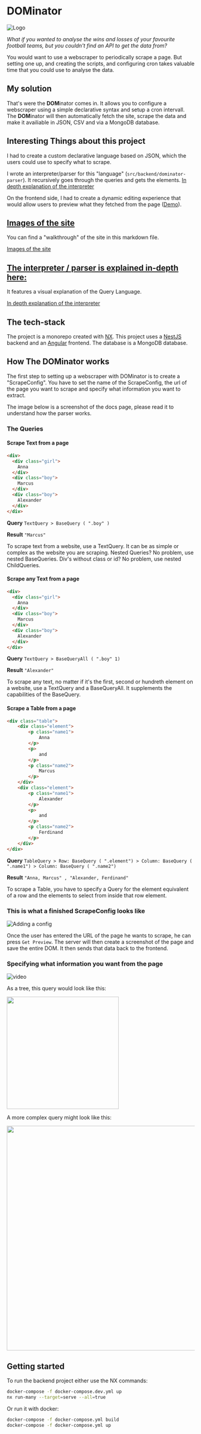# DOMinator

![Logo](.github/logo.png)

*What if you wanted to analyse the wins and losses of your favourite football teams, but you couldn't find an API to get the data from?*

You would want to use a webscraper to periodically scrape a page. But setting one up, and creating the scripts, and configuring cron takes valuable time that you could use to analyse the data.

## My solution

That's were the **DOM**inator comes in. It allows you to configure a webscraper using a simple declarative syntax and setup a cron intervall. The **DOM**inator will then automatically fetch the site, scrape the data and make it availiable in JSON, CSV and via a MongoDB database.

## Interesting Things about this project

I had to create a custom declarative language based on JSON, which the users could use to specify what to scrape.

I wrote an interpreter/parser for this "language" (`src/backend/dominator-parser`). It recursively goes through the queries and gets the elements. [In depth explanation of the interpreter](./src/backend/dominator-parser/Readme.md)

On the frontend side, I had to create a dynamic editing experience that would allow users to preview what they fetched from the page ([Demo](#specifying-what-information-you-want-from-the-page)).

## [Images of the site](.github/images.md)

You can find a "walkthrough" of the site in this markdown file.

[Images of the site](.github/images.md)

## [The interpreter / parser is explained in-depth here:](./libs/parser/Readme.md)

It features a visual explanation of the Query Language.

[In depth explanation of the interpreter](./libs/parser/Readme.md)

## The tech-stack

The project is a monorepo created with [NX](https://nx.dev/).
This project uses a [NestJS](https://nestjs.com/) backend and an [Angular](https://angular.io/) frontend. The database is a MongoDB database.

## How The DOMinator works

The first step to setting up a webscraper with DOMinator is to create a "ScrapeConfig". You have to set the name of the ScrapeConfig, the url of the page you want to scrape and specify what information you want to extract.

The image below is a screenshot of the docs page, please read it to understand how the parser works.

### The Queries

#### Scrape Text from a page

```html
<div>
  <div class="girl">
    Anna
  </div>
  <div class="boy">
    Marcus
  </div>
  <div class="boy">
    Alexander
  </div>
</div>
```

**Query** `TextQuery > BaseQuery ( ".boy" )`

**Result** `"Marcus"`

To scrape text from a website, use a TextQuery. It can be as simple or complex as the website you are scraping.
Nested Queries? No problem, use nested BaseQueries.
Div's without class or id? No problem, use nested ChildQueries.

#### Scrape any Text from a page

```html
<div>
  <div class="girl">
    Anna
  </div>
  <div class="boy">
    Marcus
  </div>
  <div class="boy">
    Alexander
  </div>
</div>
```

**Query** `TextQuery > BaseQueryAll ( ".boy" 1)`

**Result** `"Alexander"`

To scrape any text, no matter if it's the first, second or hundreth element on a website, use a TextQuery and a BaseQueryAll. It supplements the capabilities of the BaseQuery. 

#### Scrape a Table from a page

```html
<div class="table">
    <div class="element">
        <p class="name1">
            Anna
        </p>
        <p>
            and
        </p>
        <p class="name2">
            Marcus
        </p>
    </div>
    <div class="element">
        <p class="name1">
            Alexander
        </p>
        <p>
            and
        </p>
        <p class="name2">
            Ferdinand
        </p>
    </div>
</div>
```

**Query** `TableQuery > Row: BaseQuery ( ".element") > Column: BaseQuery ( ".name1") > Column: BaseQuery ( ".name2") `

**Result** `"Anna, Marcus" , "Alexander, Ferdinand"`

To scrape a Table, you have to specify a Query for the element equivalent of a row and the elements to select from inside that row element. 

### This is what a finished ScrapeConfig looks like
![Adding a config](.github/config_football_done.png)

Once the user has entered the URL of the page he wants to scrape, he can press `Get Preview`. The server will then create a screenshot of the page and save the entire DOM. It then sends that data back to the frontend.

### Specifying what information you want from the page

![video](.github/anim.gif)

As a tree, this query would look like this:

<img src=".github/sporttext.png" width="300" />

A more complex query might look like this:

<img src=".github/complextext.png" width="600" />

## Getting started

To run the backend project either use the NX commands:

```bash
docker-compose -f docker-compose.dev.yml up
nx run-many --target=serve --all=true
```

Or run it with docker:

```bash
docker-compose -f docker-compose.yml build
docker-compose -f docker-compose.yml up
```
